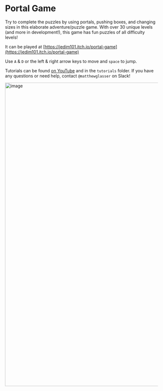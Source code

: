 # Portal Game

Try to complete the puzzles by using portals, pushing boxes, and changing sizes in this elaborate adventure/puzzle game.
With over 30 unique levels (and more in development!), this game has fun puzzles of all difficulty levels!

It can be played at [https://jedim101.itch.io/portal-game](https://jedim101.itch.io/portal-game)

Use `A` & `D` or the left & right arrow keys to move and `space` to jump.

Tutorials can be found [on YouTube](https://www.youtube.com/playlist?list=PL7VIl_Inwznvj-sUkDGn5k0lHkSsUQ8bc) and in the `tutorials` folder.
If you have any questions or need help, contact `@matthewglasser` on Slack!

<img width="1001" alt="image" src="https://github.com/user-attachments/assets/126307aa-7682-44a1-bd28-0cd778d9a007">
